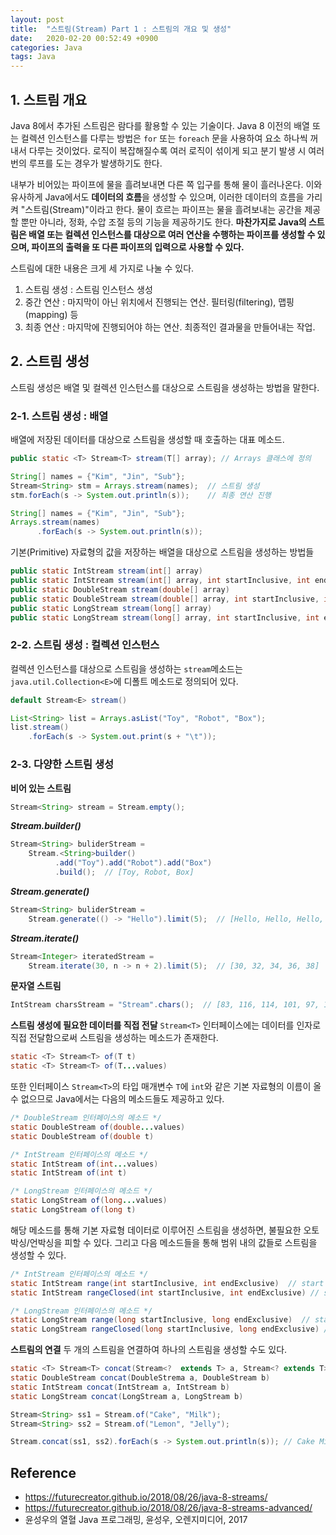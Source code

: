 ```yaml
---
layout: post
title:  "스트림(Stream) Part 1 : 스트림의 개요 및 생성"
date:   2020-02-20 00:52:49 +0900
categories: Java
tags: Java
---
```


## 1. 스트림 개요
Java 8에서 추가된 스트림은 람다를 활용할 수 있는 기술이다. Java 8 이전의 배열 또는 컬렉션 인스턴스를 다루는 방법은 `for` 또는 `foreach` 문을 사용하여 요소 하나씩 꺼내서 다루는 것이었다. 로직이 복잡해질수록 여러 로직이 섞이게 되고 분기 발생 시 여러 번의 루프를 도는 경우가 발생하기도 한다.

내부가 비어있는 파이프에 물을 흘려보내면 다른 쪽 입구를 통해 물이 흘러나온다. 이와 유사하게 Java에서도 **데이터의 흐름**을 생성할 수 있으며, 이러한 데이터의 흐름을 가리켜 "스트림(Stream)"이라고 한다. 물이 흐르는 파이프는 물을 흘려보내는 공간을 제공할 뿐만 아니라, 정화, 수압 조절 등의 기능을 제공하기도 한다. **마찬가지로 Java의 스트림은 배열 또는 컬렉션 인스턴스를 대상으로 여러 연산을 수행하는 파이프를 생성할 수 있으며, 파이프의 출력을 또 다른 파이프의 입력으로 사용할 수 있다.**

스트림에 대한 내용은 크게 세 가지로 나눌 수 있다.
1. 스트림 생성 : 스트림 인스턴스 생성
2. 중간 연산 : 마지막이 아닌 위치에서 진행되는 연산. 필터링(filtering), 맵핑(mapping) 등
3. 최종 연산 : 마지막에 진행되어야 하는 연산. 최종적인 결과물을 만들어내는 작업.

## 2. 스트림 생성
스트림 생성은 배열 및 컬렉션 인스턴스를 대상으로 스트림을 생성하는 방법을 말한다.

### 2-1. 스트림 생성 : 배열
배열에 저장된 데이터를 대상으로 스트림을 생성할 때 호출하는 대표 메소드.
```java
public static <T> Stream<T> stream(T[] array); // Arrays 클래스에 정의
```
```java
String[] names = {"Kim", "Jin", "Sub"};
Stream<String> stm = Arrays.stream(names);  // 스트림 생성
stm.forEach(s -> System.out.println(s));    // 최종 연산 진행
```
```java
String[] names = {"Kim", "Jin", "Sub"};
Arrays.stream(names)
      .forEach(s -> System.out.println(s));
```
기본(Primitive) 자료형의 값을 저장하는 배열을 대상으로 스트림을 생성하는 방법들
```java
public static IntStream stream(int[] array)
public static IntStream stream(int[] array, int startInclusive, int endExclusive)
public static DoubleStream stream(double[] array)
public static DoubleStream stream(double[] array, int startInclusive, int endExclusive)
public static LongStream stream(long[] array)
public static LongStream stream(long[] array, int startInclusive, int endExclusive)
```

### 2-2. 스트림 생성 : 컬렉션 인스턴스
컬렉션 인스턴스를 대상으로 스트림을 생성하는 `stream`메소드는 `java.util.Collection<E>`에 디폴트 메소드로 정의되어 있다.
```java
default Stream<E> stream()
```
```java
List<String> list = Arrays.asList("Toy", "Robot", "Box");
list.stream()
    .forEach(s -> System.out.print(s + "\t"));
```

### 2-3. 다양한 스트림 생성
**비어 있는 스트림**
```java
Stream<String> stream = Stream.empty();
```
**_Stream.builder()_**
```java
Stream<String> buliderStream = 
    Stream.<String>builder()
          .add("Toy").add("Robot").add("Box")
          .build();  // [Toy, Robot, Box]
```
**_Stream.generate()_**
```java
Stream<String> buliderStream = 
    Stream.generate(() -> "Hello").limit(5);  // [Hello, Hello, Hello, Hello, Hello]
```
**_Stream.iterate()_**
```java
Stream<Integer> iteratedStream = 
    Stream.iterate(30, n -> n + 2).limit(5);  // [30, 32, 34, 36, 38]
```
**문자열 스트림**
```java
IntStream charsStream = "Stream".chars();  // [83, 116, 114, 101, 97, 109]
```
**스트림 생성에 필요한 데이터를 직접 전달**
`Stream<T>` 인터페이스에는 데이터를 인자로 직접 전달함으로써 스트림을 생성하는 메소드가 존재한다.
```java
static <T> Stream<T> of(T t)
static <T> Stream<T> of(T...values)
```

또한 인터페이스 `Stream<T>`의 타입 매개변수 `T`에 `int`와 같은 기본 자료형의 이름이 올 수 없으므로 Java에서는 다음의 메소드들도 제공하고 있다.
```java
/* DoubleStream 인터페이스의 메소드 */
static DoubleStream of(double...values)
static DoubleStream of(double t)

/* IntStream 인터페이스의 메소드 */
static IntStream of(int...values)
static IntStream of(int t)

/* LongStream 인터페이스의 메소드 */
static LongStream of(long...values)
static LongStream of(long t)
```
해당 메소드를 통해 기본 자료형 데이터로 이루어진 스트림을 생성하면, 불필요한 오토 박싱/언박싱을 피할 수 있다.
그리고 다음 메소드들을 통해 범위 내의 값들로 스트림을 생성할 수 있다.
```java
/* IntStream 인터페이스의 메소드 */
static IntStream range(int startInclusive, int endExclusive)  // start <= n < end
static IntStream rangeClosed(int startInclusive, int endExclusive) // start <= n <= end

/* LongStream 인터페이스의 메소드 */
static LongStream range(long startInclusive, long endExclusive)  // start <= n < end
static LongStream rangeClosed(long startInclusive, long endExclusive) // start <= n <= end
```

**스트림의 연결**
두 개의 스트림을 연결하여 하나의 스트림을 생성할 수도 있다.
```java
static <T> Stream<T> concat(Stream<?  extends T> a, Stream<? extends T> b)
static DoubleStream concat(DoubleStrema a, DoubleStream b)
static IntStream concat(IntStream a, IntStream b)
static LongStream concat(LongStream a, LongStream b)
```
```java
Stream<String> ss1 = Stream.of("Cake", "Milk");
Stream<String> ss2 = Stream.of("Lemon", "Jelly");

Stream.concat(ss1, ss2).forEach(s -> System.out.println(s)); // Cake Milk Lemon Jelly
```

## Reference
* https://futurecreator.github.io/2018/08/26/java-8-streams/
* https://futurecreator.github.io/2018/08/26/java-8-streams-advanced/
* 윤성우의 열혈 Java 프로그래밍, 윤성우, 오렌지미디어, 2017